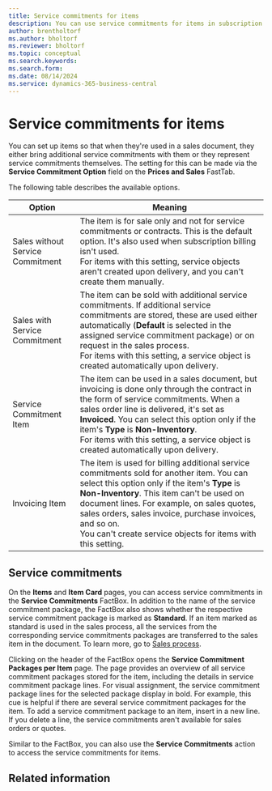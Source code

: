 ```yaml
---
title: Service commitments for items
description: You can use service commitments for items in subscription billing.
author: brentholtorf
ms.author: bholtorf
ms.reviewer: bholtorf
ms.topic: conceptual
ms.search.keywords: 
ms.search.form: 
ms.date: 08/14/2024
ms.service: dynamics-365-business-central
---
```


# Service commitments for items

You can set up items so that when they're used in a sales document, they either bring additional service commitments with them or they represent service commitments themselves. The setting for this can be made via the **Service Commitment Option** field on the **Prices and Sales** FastTab. 

The following table describes the available options.

|Option|Meaning|
|--|--|
|Sales without Service Commitment| The item is for sale only and not for service commitments or contracts. This is the default option. It's also used when subscription billing isn't used. <br/>For items with this setting, service objects aren't created upon delivery, and you can't create them manually.|
|Sales with Service Commitment|The item can be sold with additional service commitments. If additional service commitments are stored, these are used either automatically (**Default** is selected in the assigned service commitment package) or on request in the sales process. <br/> For items with this setting, a service object is created automatically upon delivery.
|Service Commitment Item|The item can be used in a sales document, but invoicing is done only through the contract in the form of service commitments. When a sales order line is delivered, it's set as **Invoiced**. You can select this option only if the item's **Type** is **Non-Inventory**. <br/> For items with this setting, a service object is created automatically upon delivery.
|Invoicing Item|The item is used for billing additional service commitments sold for another item. You can select this option only if the item's **Type** is **Non-Inventory**. This item can't be used on document lines. For example, on sales quotes, sales orders, sales invoice, purchase invoices, and so on. <br/> You can't create service objects for items with this setting.

## Service commitments

On the **Items** and **Item Card** pages, you can access service commitments in the **Service Commitments** FactBox. In addition to the name of the service commitment package, the FactBox also shows whether the respective service commitment package is marked as **Standard**. If an item marked as standard is used in the sales process, all the services from the corresponding service commitments packages are transferred to the sales item in the document. To learn more, go to [Sales process](../sales/sales-service-commitments.md).

Clicking on the header of the FactBox opens the **Service Commitment Packages per Item** page. The page provides an overview of all service commitment packages stored for the item, including the details in service commitment package lines. For visual assignment, the service commitment package lines for the selected package display in bold. For example, this cue is helpful if there are several service commitment packages for the item. To add a service commitment package to an item, insert in a new line. If you delete a line, the service commitments aren't available for sales orders or quotes.

Similar to the FactBox, you can also use the **Service Commitments** action to access the service commitments for items.

## Related information

